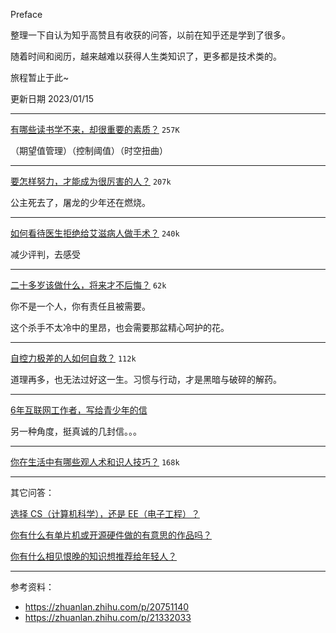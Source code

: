 Preface

整理一下自认为知乎高赞且有收获的问答，以前在知乎还是学到了很多。

随着时间和阅历，越来越难以获得人生类知识了，更多都是技术类的。

旅程暂止于此~

更新日期 2023/01/15

---------------------------


[有哪些读书学不来，却很重要的素质？](https://www.zhihu.com/question/28626263/answer/41992632) `257K`

（期望值管理）（控制阈值）（时空扭曲）

---------------------------

[要怎样努力，才能成为很厉害的人？](https://www.zhihu.com/question/22921426/answer/23330366) `207k`

公主死去了，屠龙的少年还在燃烧。

---------------------------

[如何看待医生拒绝给艾滋病人做手术？](https://www.zhihu.com/question/29547414/answer/44818033) `240k`

减少评判，去感受

---------------------------

[二十多岁该做什么，将来才不后悔？](https://www.zhihu.com/question/20151457/answer/14141658) `62k`

你不是一个人，你有责任且被需要。

这个杀手不太冷中的里昂，也会需要那盆精心呵护的花。

--------------------------

[自控力极差的人如何自救？](https://www.zhihu.com/question/21368231/answer/90497581) `112k`

道理再多，也无法过好这一生。习惯与行动，才是黑暗与破碎的解药。

--------------------------

[6年互联网工作者，写给青少年的信](https://zhuanlan.zhihu.com/p/123164360)

另一种角度，挺真诚的几封信。。。

-------------------------


[你在生活中有哪些观人术和识人技巧？](https://www.zhihu.com/question/23561870/answer/757788237) `168k`

-----------------------

其它问答：

[选择 CS（计算机科学），还是 EE（电子工程）？](https://www.zhihu.com/question/21759143)

[你有什么有单片机或开源硬件做的有意思的作品吗？](https://www.zhihu.com/question/265112599?rf=29441922)

[你有什么相见恨晚的知识想推荐给年轻人？](https://www.zhihu.com/question/22238159)

-----------------

参考资料：
- https://zhuanlan.zhihu.com/p/20751140
- https://zhuanlan.zhihu.com/p/21332033